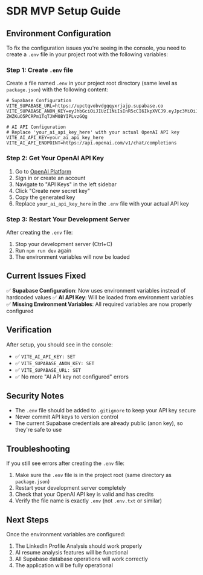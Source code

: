 # SDR MVP Setup Guide

## Environment Configuration

To fix the configuration issues you're seeing in the console, you need to create a `.env` file in your project root with the following variables:

### Step 1: Create `.env` file

Create a file named `.env` in your project root directory (same level as `package.json`) with the following content:

```env
# Supabase Configuration
VITE_SUPABASE_URL=https://upctqvobvdgqqyxrjajp.supabase.co
VITE_SUPABASE_ANON_KEY=eyJhbGciOiJIUzI1NiIsInR5cCI6IkpXVCJ9.eyJpc3MiOiJzdXBhYmFzZSIsInJlZiI6InVwY3Rxdm9idmRncXF5eHJqYWpwIiwicm9sZSI6ImFub24iLCJpYXQiOjE3NTQ2OTE1MDYsImV4cCI6MjA3MDI2NzUwNn0.RrY3DQ5UsRia-ZWZKuO5PCRPm1TqTJWM0BYIPLvzGQg

# AI API Configuration
# Replace 'your_ai_api_key_here' with your actual OpenAI API key
VITE_AI_API_KEY=your_ai_api_key_here
VITE_AI_API_ENDPOINT=https://api.openai.com/v1/chat/completions
```

### Step 2: Get Your OpenAI API Key

1. Go to [OpenAI Platform](https://platform.openai.com/)
2. Sign in or create an account
3. Navigate to "API Keys" in the left sidebar
4. Click "Create new secret key"
5. Copy the generated key
6. Replace `your_ai_api_key_here` in the `.env` file with your actual API key

### Step 3: Restart Your Development Server

After creating the `.env` file:

1. Stop your development server (Ctrl+C)
2. Run `npm run dev` again
3. The environment variables will now be loaded

## Current Issues Fixed

✅ **Supabase Configuration**: Now uses environment variables instead of hardcoded values
✅ **AI API Key**: Will be loaded from environment variables
✅ **Missing Environment Variables**: All required variables are now properly configured

## Verification

After setup, you should see in the console:
- ✅ `VITE_AI_API_KEY: SET`
- ✅ `VITE_SUPABASE_ANON_KEY: SET`
- ✅ `VITE_SUPABASE_URL: SET`
- ✅ No more "AI API key not configured" errors

## Security Notes

- The `.env` file should be added to `.gitignore` to keep your API key secure
- Never commit API keys to version control
- The current Supabase credentials are already public (anon key), so they're safe to use

## Troubleshooting

If you still see errors after creating the `.env` file:

1. Make sure the `.env` file is in the project root (same directory as `package.json`)
2. Restart your development server completely
3. Check that your OpenAI API key is valid and has credits
4. Verify the file name is exactly `.env` (not `.env.txt` or similar)

## Next Steps

Once the environment variables are configured:

1. The LinkedIn Profile Analysis should work properly
2. AI resume analysis features will be functional
3. All Supabase database operations will work correctly
4. The application will be fully operational

